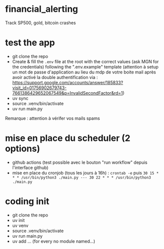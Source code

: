 # financial_alerting
Track SP500, gold, bitcoin crashes

# test the app
- git clone the repo
- Create & fill the `.env` file at the root with the correct values (ask MGN for the credentials) following the ".env.example" template (attention à setup un mot de passe d'application au lieu du mdp de votre boite mail après avoir activé la double authentification via : https://support.google.com/accounts/answer/185833?visit_id=01756902679743-7661386429652067549&p=InvalidSecondFactor&rd=1)
- uv sync
- source .venv/bin/activate
- uv run main.py

Remarque : attention à vérifer vos mails spams

# mise en place du scheduler (2 options)
- github actions (test possible avec le bouton "run workflow" depuis l'interface github)
- mise en place du cronjob (tous les jours à 16h) : `crontab -e` puis `30 15 * * * /usr/bin/python3 ./main.py --- 30 22 * * * /usr/bin/python3 ./main.py`

# coding init
- git clone the repo
- uv init
- uv venv
- source .venv/bin/activate
- uv run main.py
- uv add ... (for every no module named...)
